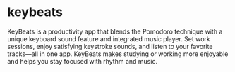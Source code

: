 # keybeats
KeyBeats is a productivity app that blends the Pomodoro technique with a unique keyboard sound feature and integrated music player. Set work sessions, enjoy satisfying keystroke sounds, and listen to your favorite tracks—all in one app. KeyBeats makes studying or working more enjoyable and helps you stay focused with rhythm and music.
